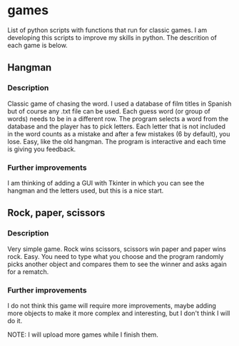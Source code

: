 # games
List of python scripts with functions that run for classic games. I am developing this scripts to improve my skills in python. The descrition of each game is below.

## Hangman
### Description
Classic game of chasing the word. I used a database of film titles in Spanish but of course any .txt file can be used. Each guess word (or group of words)
needs to be in a different row. The program selects a word from the database and the player has to pick letters. Each letter that is not included in the word counts as a mistake
and after a few mistakes (6 by default), you lose. Easy, like the old hangman. The program is interactive and each time is giving you feedback. 
### Further improvements 
I am thinking of adding a GUI with Tkinter in which you can see the hangman and the letters used, but this is a nice start. 

## Rock, paper, scissors
### Description
Very simple game. Rock wins scissors, scissors win paper and paper wins rock. Easy. You need to type what you choose and the program randomly picks another object and compares them
to see the winner and asks again for a rematch. 
### Further improvements
I do not think this game will require more improvements, maybe adding more objects to make it more complex and interesting, but I don't think I will do it.

NOTE: I will upload more games while I finish them.
